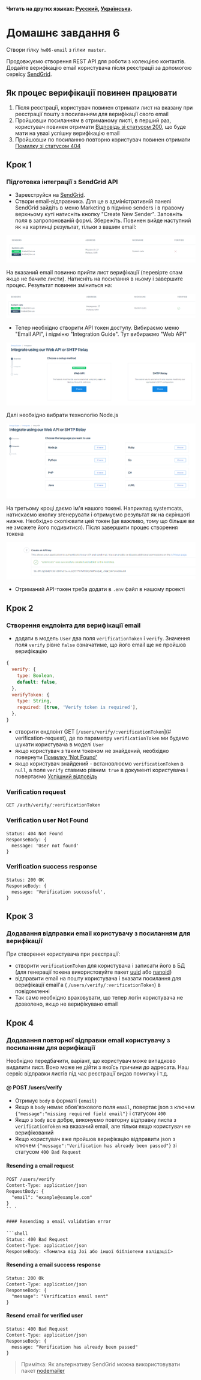 **Читать на других языках: [Русский](README.md), [Українська](README.ua.md).**

# Домашнє завдання 6

Створи гілку `hw06-email` з гілки` master`.

Продовжуємо створення REST API для роботи з колекцією контактів. Додайте верифікацію email користувача після реєстрації за допомогою сервісу [SendGrid](https://sendgrid.com/).

## Як процес верифікації повинен працювати

1. Після реєстрації, користувач повинен отримати лист на вказану при реєстрації пошту з посиланням для верифікації свого email
2. Пройшовши посиланням в отриманому листі, в перший раз, користувач повинен отримати [Відповідь зі статусом 200](#verification-success-response), що буде мати на увазі успішну верифікацію email
3. Пройшовши по посиланню повторно користувач повинен отримати [Помилку зі статусом 404](#verification-user-not-found)

## Крок 1

### Підготовка інтеграції з SendGrid API

- Зареєструйся на [SendGrid](https://sendgrid.com/).
- Створи email-відправника. Для це в адміністративній панелі SendGrid зайдіть в меню Marketing в підміню senders і в правому верхньому куті натисніть кнопку "Create New Sender". Заповніть поля в запропонованій формі. Збережіть. Повинен вийде наступний як на картинці результат, тільки з вашим email:

![Sender](assets/img/sender-not-verify.png)

На вказаний email повинно прийти лист верифікації (перевірте спам якщо не бачите листи). Натисніть на посилання в ньому і завершите процес. Результат повинен зміниться на:

![Sender](assets/img/sender-verify.png)

- Тепер необхідно створити API токен доступу. Вибираємо меню "Email API", і підміню "Integration Guide". Тут вибираємо "Web API"

![Api-key](assets/img/web-api.png)

Далі необхідно вибрати технологію Node.js

![Api-key](assets/img/node.png)

На третьому кроці даємо ім'я нашого токені. Наприклад systemcats, натискаємо кнопку згенерувати і отримуємо результат як на скріншоті нижче. Необхідно скопіювати цей токен (це важливо, тому що більше ви не зможете його подивитися). Після завершити процес створення токена

![Api-key](assets/img/api-key.png)

- Отриманий API-токен треба додати в `.env` файл в нашому проекті

## Крок 2

### Створення ендпоінта для верифікації email

- додати в модель `User` два поля `verificationToken` і `verify`. Значення поля `verify` рівне `false` означатиме, що його email ще не пройшов верифікацію

```js
{
  verify: {
    type: Boolean,
    default: false,
  },
  verifyToken: {
    type: String,
    required: [true, 'Verify token is required'],
  },
}
```

- створити ендпоінт GET [`/users/verify/:verificationToken`](# verification-request), де по параметру `verificationToken` ми будемо шукати користувача в моделі `User`
- якщо користувач з таким токеном не знайдений, необхідно повернути [Помилку 'Not Found'](#verification-user-not-found)
- якщо користувач знайдений - встановлюємо `verificationToken` в `null`, а поле `verify` ставимо рівним` true` в документі користувача і повертаємо [Успішний відповідь](#verification-success-response)

### Verification request

```shell
GET /auth/verify/:verificationToken
```

### Verification user Not Found

```shell
Status: 404 Not Found
ResponseBody: {
  message: 'User not found'
}
```

### Verification success response

```shell
Status: 200 OK
ResponseBody: {
  message: 'Verification successful',
}
```

## Крок 3

### Додавання відправки email користувачу з посиланням для верифікації

При створення користувача при реєстрації:

- створити `verificationToken` для користувача і записати його в БД (для генерації токена використовуйте пакет [uuid](https://www.npmjs.com/package/uuid) або [nanoid](https://www.npmjs.com/package/nanoid))
- відправити email на пошту користувача і вказати посилання для верифікації email'а ( `/users/verify/:verificationToken`) в повідомленні
- Так само необхідно враховувати, що тепер логін користувача не дозволено, якщо не верифікувано email

## Крок 4

### Додавання повторної відправки email користувачу з посиланням для верифікації

Необхідно передбачити, варіант, що користувач може випадково видалити лист. Воно може не дійти з якоїсь причини до адресата. Наш сервіс відправки листів під час реєстрації видав помилку і т.д.

#### @ POST /users/verify

- Отримує `body` в форматі `{email}`
- Якщо в `body` немає обов'язкового поля `email`, повертає json з ключем `{"message":"missing required field email"}` і статусом `400`
- Якщо з `body` все добре, виконуємо повторну відправку листа з `verificationToken` на вказаний email, але тільки якщо користувач не верифікований
- Якщо користувач вже пройшов верифікацію відправити json з ключем `{"message":"Verification has already been passed"}` зі статусом `400 Bad Request`

#### Resending a email request

````shell
POST /users/verify
Content-Type: application/json
RequestBody: {
  "email": "example@example.com"
}
`` `

#### Resending a email validation error

```shell
Status: 400 Bad Request
Content-Type: application/json
ResponseBody: <Помилка від Joi або іншої бібліотеки валідації>
````

#### Resending a email success response

```shell
Status: 200 Ok
Content-Type: application/json
ResponseBody: {
  "message": "Verification email sent"
}
```

#### Resend email for verified user

```shell
Status: 400 Bad Request
Content-Type: application/json
ResponseBody: {
  message: "Verification has already been passed"
}
```

> Примітка: Як альтернативу SendGrid можна використовувати пакет [nodemailer](https://www.npmjs.com/package/nodemailer)